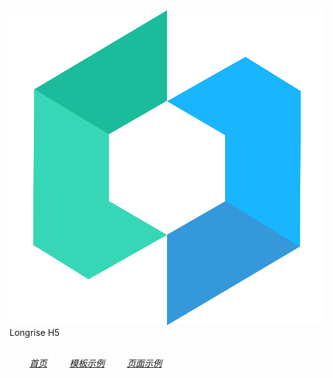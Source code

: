 <div class="logo">
  <img src="docs/assets/images/logo.png"/>
  <span>Longrise H5</span>
</div>

<div id="search"></div>

[<svg t="1615878813700" class="icon" viewBox="0 0 1024 1024" version="1.1" xmlns="http://www.w3.org/2000/svg" p-id="5745" width="32" height="32"><path d="M816.7 932.4H209.4c-61.7 0-111.9-48.9-111.9-108.9V406c0-35.3 17.7-68.6 47.4-89l303.7-208.5c38.6-26.5 90.4-26.5 129 0L881.2 317c29.7 20.4 47.4 53.6 47.4 89v417.5c0 60-50.2 108.9-111.9 108.9zM513 138.8c-12.6 0-25.3 3.7-36.1 11.1L173.3 358.4c-16 11-25.6 28.8-25.6 47.6v417.5c0 32.3 27.6 58.6 61.6 58.6h607.4c34 0 61.6-26.3 61.6-58.6V406c0-18.8-9.6-36.6-25.6-47.6L549.1 149.9c-10.8-7.4-23.4-11.1-36.1-11.1z" fill="#ffffff" p-id="5746"></path><path d="M655.5 681.1H370.6c-13.9 0-25.1-11.3-25.1-25.1s11.3-25.1 25.1-25.1h284.8c13.9 0 25.1 11.3 25.1 25.1s-11.2 25.1-25 25.1z" fill="#ffffff" p-id="5747"></path></svg>*首页*](/)
[<svg t="1615878687337" class="icon" viewBox="0 0 1024 1024" version="1.1" xmlns="http://www.w3.org/2000/svg" p-id="4908" width="32" height="32"><path d="M108.12 611.08h356.72a44.11 44.11 0 0 0 44.1-44.08V132.89a44.11 44.11 0 0 0-44.11-44.11H108.12A44.11 44.11 0 0 0 64 132.89V567a44.11 44.11 0 0 0 44.12 44.08z m13.23-443.79a21.17 21.17 0 0 1 21.17-21.17h287.92a21.17 21.17 0 0 1 21.17 21.17v365.29a21.17 21.17 0 0 1-21.17 21.17H142.52a21.17 21.17 0 0 1-21.17-21.17zM677.66 611.08h238a44.19 44.19 0 0 0 44.19-44.19V455.41a44.19 44.19 0 0 0-44.19-44.19h-238a44.19 44.19 0 0 0-44.19 44.19v111.48a44.19 44.19 0 0 0 44.19 44.19z m13.14-121.36a21.16 21.16 0 0 1 21.2-21.17h169.4a21.16 21.16 0 0 1 21.16 21.16v42.87a21.16 21.16 0 0 1-21.16 21.16H712a21.16 21.16 0 0 1-21.16-21.16zM677.66 287.14h238a44.19 44.19 0 0 0 44.19-44.19V131.47a44.19 44.19 0 0 0-44.19-44.19h-238a44.19 44.19 0 0 0-44.19 44.19v111.48a44.19 44.19 0 0 0 44.19 44.19z m13.14-121.37a21.16 21.16 0 0 1 21.2-21.16h169.4a21.16 21.16 0 0 1 21.16 21.16v42.87a21.16 21.16 0 0 1-21.16 21.16H712a21.16 21.16 0 0 1-21.16-21.16zM914.93 734.86H109.27A45.26 45.26 0 0 0 64 780.12V891a45.26 45.26 0 0 0 45.26 45.26h805.67A45.26 45.26 0 0 0 960.19 891V780.12a45.26 45.26 0 0 0-45.26-45.26z m-12.08 122.81a21.22 21.22 0 0 1-21.23 21.22H142.57a21.22 21.22 0 0 1-21.23-21.22v-44.25a21.23 21.23 0 0 1 21.23-21.23h739.06a21.23 21.23 0 0 1 21.23 21.23z" p-id="4909" fill="#ffffff"></path></svg>*模板示例*](/docs/template/readme.md)
[<svg t="1615878248471" class="icon" viewBox="0 0 1024 1024" version="1.1" xmlns="http://www.w3.org/2000/svg" p-id="3410" width="32" height="32"><path d="M769.458179 32.540422 278.179674 32.540422c-34.075347 0-61.704007 27.62866-61.704007 61.704007l0 803.789347c0 34.075347 27.62866 61.704007 61.704007 61.704007l491.278505 0c34.075347 0 61.704007-27.62866 61.704007-61.704007L831.162186 94.244429C831.162186 60.169082 803.533527 32.540422 769.458179 32.540422zM278.179674 87.797742l491.278505 0c3.581493 0 6.446687 2.865194 6.446687 6.446687l0 545.512541L271.732987 639.75697 271.732987 94.244429C271.732987 90.662936 274.598181 87.797742 278.179674 87.797742zM769.458179 904.480464 278.179674 904.480464c-3.581493 0-6.446687-2.865194-6.446687-6.446687L271.732987 695.01429l504.17188 0 0 203.019486C775.904867 901.512941 773.039672 904.480464 769.458179 904.480464z" p-id="3411" fill="#ffffff"></path><path d="M524.995703 797.547317m-60.373738 0a59 59 0 1 0 120.747477 0 59 59 0 1 0-120.747477 0Z" p-id="3412" fill="#ffffff"></path></svg>*页面示例*](/docs/pages/readme.md)